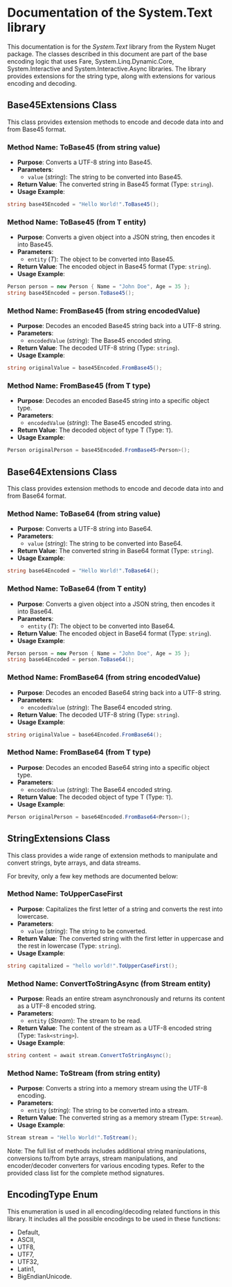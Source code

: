 # Documentation of the System.Text library

This documentation is for the _System.Text_ library from the Rystem Nuget package. The classes described in this document are part of the base encoding logic that uses Fare, System.Linq.Dynamic.Core, System.Interactive and System.Interactive.Async libraries. The library provides extensions for the string type, along with extensions for various encoding and decoding.

## Base45Extensions Class

This class provides extension methods to encode and decode data into and from Base45 format.

### Method Name: ToBase45 (from string value)

- **Purpose**: Converts a UTF-8 string into Base45.
- **Parameters**: 
  - `value` (_string_): The string to be converted into Base45.
- **Return Value**: The converted string in Base45 format (Type: `string`).
- **Usage Example**: 
```csharp
string base45Encoded = "Hello World!".ToBase45();
```

### Method Name: ToBase45 (from T entity)

- **Purpose**: Converts a given object into a JSON string, then encodes it into Base45.
- **Parameters**: 
  - `entity` (_T_): The object to be converted into Base45.
- **Return Value**: The encoded object in Base45 format (Type: `string`).
- **Usage Example**: 
```csharp
Person person = new Person { Name = "John Doe", Age = 35 };
string base45Encoded = person.ToBase45();
```

### Method Name: FromBase45 (from string encodedValue)

- **Purpose**: Decodes an encoded Base45 string back into a UTF-8 string.
- **Parameters**: 
  - `encodedValue` (_string_): The Base45 encoded string.
- **Return Value**: The decoded UTF-8 string (Type: `string`).
- **Usage Example**: 
```csharp
string originalValue = base45Encoded.FromBase45();
```

### Method Name: FromBase45 (from T type)

- **Purpose**: Decodes an encoded Base45 string into a specific object type.
- **Parameters**: 
  - `encodedValue` (_string_): The Base45 encoded string.
- **Return Value**: The decoded object of type T (Type: `T`).
- **Usage Example**: 
```csharp
Person originalPerson = base45Encoded.FromBase45<Person>();
```

## Base64Extensions Class

This class provides extension methods to encode and decode data into and from Base64 format.

### Method Name: ToBase64 (from string value)

- **Purpose**: Converts a UTF-8 string into Base64.
- **Parameters**: 
  - `value` (_string_): The string to be converted into Base64.
- **Return Value**: The converted string in Base64 format (Type: `string`).
- **Usage Example**: 
```csharp
string base64Encoded = "Hello World!".ToBase64();
```

### Method Name: ToBase64 (from T entity)

- **Purpose**: Converts a given object into a JSON string, then encodes it into Base64.
- **Parameters**: 
  - `entity` (_T_): The object to be converted into Base64.
- **Return Value**: The encoded object in Base64 format (Type: `string`).
- **Usage Example**: 
```csharp
Person person = new Person { Name = "John Doe", Age = 35 };
string base64Encoded = person.ToBase64();
```

### Method Name: FromBase64 (from string encodedValue)

- **Purpose**: Decodes an encoded Base64 string back into a UTF-8 string.
- **Parameters**: 
  - `encodedValue` (_string_): The Base64 encoded string.
- **Return Value**: The decoded UTF-8 string (Type: `string`).
- **Usage Example**: 
```csharp
string originalValue = base64Encoded.FromBase64();
```

### Method Name: FromBase64 (from T type)

- **Purpose**: Decodes an encoded Base64 string into a specific object type.
- **Parameters**: 
  - `encodedValue` (_string_): The Base64 encoded string.
- **Return Value**: The decoded object of type T (Type: `T`).
- **Usage Example**: 
```csharp
Person originalPerson = base64Encoded.FromBase64<Person>();
```

## StringExtensions Class

This class provides a wide range of extension methods to manipulate and convert strings, byte arrays, and data streams.

For brevity, only a few key methods are documented below:

### Method Name: ToUpperCaseFirst

- **Purpose**: Capitalizes the first letter of a string and converts the rest into lowercase.
- **Parameters**: 
  - `value` (_string_): The string to be converted.
- **Return Value**: The converted string with the first letter in uppercase and the rest in lowercase (Type: `string`).
- **Usage Example**: 
```csharp
string capitalized = "hello world!".ToUpperCaseFirst();
```

### Method Name: ConvertToStringAsync (from Stream entity)

- **Purpose**: Reads an entire stream asynchronously and returns its content as a UTF-8 encoded string.
- **Parameters**: 
  - `entity` (_Stream_): The stream to be read.
- **Return Value**: The content of the stream as a UTF-8 encoded string (Type: `Task<string>`).
- **Usage Example**: 
```csharp
string content = await stream.ConvertToStringAsync();
```

### Method Name: ToStream (from string entity)

- **Purpose**: Converts a string into a memory stream using the UTF-8 encoding.
- **Parameters**: 
  - `entity` (_string_): The string to be converted into a stream.
- **Return Value**: The converted string as a memory stream (Type: `Stream`).
- **Usage Example**: 
```csharp
Stream stream = "Hello World!".ToStream();
```

Note: The full list of methods includes additional string manipulations, conversions to/from byte arrays, stream manipulations, and encoder/decoder converters for various encoding types. Refer to the provided class list for the complete method signatures.

## EncodingType Enum

This enumeration is used in all encoding/decoding related functions in this library. It includes all the possible encodings to be used in these functions:
- Default,
- ASCII,
- UTF8,
- UTF7,
- UTF32,
- Latin1,
- BigEndianUnicode.
